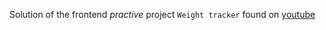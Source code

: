 Solution of the frontend _practive_ project `Weight tracker` found on [youtube](https://www.youtube.com/watch?v=W8-LyEqZNMM)